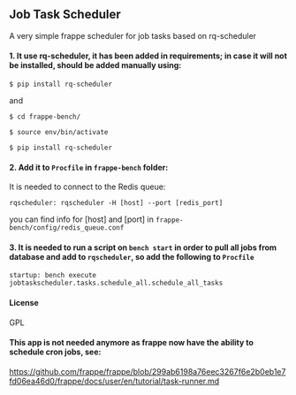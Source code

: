 ## Job Task Scheduler

A very simple frappe scheduler for job tasks based on rq-scheduler


#### 1. It use **rq-scheduler**, it has been added in requirements; in case it will not be installed, should be added manually using:

`$ pip install rq-scheduler`

and

`$ cd frappe-bench/`

`$ source env/bin/activate`

`$ pip install rq-scheduler`


#### 2. Add it to `Procfile` in `frappe-bench` folder:

It is needed to connect to the Redis queue:

`rqscheduler: rqscheduler -H [host] --port [redis_port]`

you can find info for [host] and [port] in `frappe-bench/config/redis_queue.conf`

#### 3. It is needed to run a script on `bench start` in order to pull all jobs from database and add to `rqscheduler`, so add the following to `Procfile`

`startup: bench execute jobtaskscheduler.tasks.schedule_all.schedule_all_tasks`

#### License

GPL

#### This app is not needed anymore as frappe now have the ability to schedule cron jobs, see: 

https://github.com/frappe/frappe/blob/299ab6198a76eec3267f6e2b0eb1e7fd06ea46d0/frappe/docs/user/en/tutorial/task-runner.md
